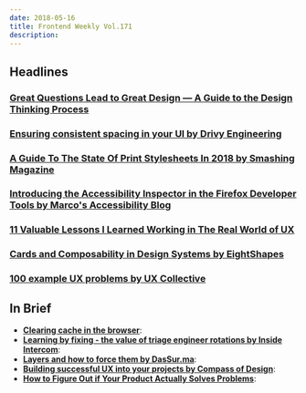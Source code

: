 ```yaml
---
date: 2018-05-16
title: Frontend Weekly Vol.171
description: 
---
```


## Headlines

### [Great Questions Lead to Great Design — A Guide to the Design Thinking Process](https://uxplanet.org/great-questions-lead-to-great-design-a-guide-to-the-design-thinking-process-60762180d0a1)


### [Ensuring consistent spacing in your UI by Drivy Engineering](https://drivy.engineering/design-system-spacings/)


### [A Guide To The State Of Print Stylesheets In 2018 by Smashing Magazine](https://www.smashingmagazine.com/2018/05/print-stylesheets-in-2018/)


### [Introducing the Accessibility Inspector in the Firefox Developer Tools by Marco's Accessibility Blog](https://www.marcozehe.de/2018/04/11/introducing-the-accessibility-inspector-in-the-firefox-developer-tools/)


### [11 Valuable Lessons I Learned Working in The Real World of UX](https://uxplanet.org/11-valuable-lessons-i-learned-working-in-the-real-world-of-ux-f92f9bfb07bb)


### [Cards and Composability in Design Systems by EightShapes](https://medium.com/eightshapes-llc/cards-and-composability-in-design-systems-8845ecbee50e)


### [100 example UX problems by UX Collective](https://uxdesign.cc/100-example-ux-problems-f90e7f61dd9f?ref=uxdesignweekly)

## In Brief

- [**Clearing cache in the browser**](https://www.fastly.com/blog/clearing-cache-browser):
- [**Learning by fixing - the value of triage engineer rotations by Inside Intercom**](https://blog.intercom.com/learning-fixing-value-triage-engineers/):
- [**Layers and how to force them by DasSur.ma**](https://dassur.ma/things/forcing-layers/):
- [**Building successful UX into your projects by Compass of Design**](https://read.compassofdesign.com/how-i-build-the-ux-of-my-projects-40ddcdb0f2bc):
- [**How to Figure Out if Your Product Actually Solves Problems**](https://medium.com/read-product-talk/how-to-figure-out-if-your-product-actually-solves-problems-885f242ac36):